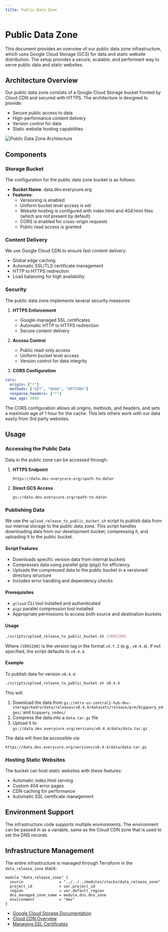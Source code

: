 ```yaml
---
title: Public Data Zone
---
```


# Public Data Zone

This document provides an overview of our public data zone infrastructure, which uses Google Cloud Storage (GCS) for data and static website distribution. The setup provides a secure, scalable, and performant way to serve public data and static websites.

## Architecture Overview

Our public data zone consists of a Google Cloud Storage bucket fronted by Cloud CDN and secured with HTTPS. The architecture is designed to provide:

- Secure public access to data
- High-performance content delivery
- Version control for data
- Static website hosting capabilities

![Public Data Zone Architecture](https://lh3.googleusercontent.com/xS0HnRmmCUscXcDJn73duq9h9pU2v0B-45QKahOs1ZmyNNkb0TcslcAyhDHcXeuniDbePB2n25Dn=s2048-w2048-rw-lo)

## Components

### Storage Bucket

The configuration for the public data zone bucket is as follows:

- **Bucket Name**: data.dev.everycure.org
- **Features**:
  - Versioning is enabled
  - Uniform bucket level access is set
  - Website hosting is configured with index.html and 404.html files (which are not present by default)
  - CORS is enabled for cross-origin requests
  - Public read access is granted

### Content Delivery

We use Google Cloud CDN to ensure fast content delivery:

- Global edge caching
- Automatic SSL/TLS certificate management
- HTTP to HTTPS redirection
- Load balancing for high availability

### Security

The public data zone implements several security measures:

1. **HTTPS Enforcement**
   - Google-managed SSL certificates
   - Automatic HTTP to HTTPS redirection
   - Secure content delivery

2. **Access Control**
   - Public read-only access
   - Uniform bucket level access
   - Version control for data integrity

3. **CORS Configuration**

```yaml
cors:
  origin: ["*"]
  methods: ["GET", "HEAD", "OPTIONS"]
  response_headers: ["*"]
  max_age: 3600
```

The CORS configuration allows all origins, methods, and headers, and sets a maximum age of 1 hour for the cache. This lets others work with our data easily from 3rd party websites. 

## Usage

### Accessing the Public Data

Data in the public zone can be accessed through:

1. **HTTPS Endpoint**
   ```
   https://data.dev.everycure.org/<path-to-data>
   ```

2. **Direct GCS Access**
   ```
   gs://data.dev.everycure.org/<path-to-data>
   ```

### Publishing Data

We use the `upload_release_to_public_bucket.sh` script to publish data from our internal storage to the public data zone. This script handles downloading data from our development bucket, compressing it, and uploading it to the public bucket.

#### Script Features

- Downloads specific version data from internal buckets
- Compresses data using parallel gzip (pigz) for efficiency
- Uploads the compressed data to the public bucket in a versioned directory structure
- Includes error handling and dependency checks

#### Prerequisites

- `gcloud` CLI tool installed and authenticated
- `pigz` parallel compression tool installed
- Appropriate permissions to access both source and destination buckets

#### Usage

```bash
./scripts/upload_release_to_public_bucket.sh [VERSION]
```

Where `[VERSION]` is the version tag in the format `vX.Y.Z` (e.g., `v0.4.4`). If not specified, the script defaults to `v0.4.4`.

#### Example

To publish data for version `v0.4.4`:

```bash
./scripts/upload_release_to_public_bucket.sh v0.4.4
```

This will:
1. Download the data from `gs://mtrx-us-central1-hub-dev-storage/kedro/data/releases/v0.4.4/datasets/release/prm/bigquery_edges/` and `bigquery_nodes/`
2. Compress the data into a `data.tar.gz` file
3. Upload it to `gs://data.dev.everycure.org/versions/v0.4.4/data/data.tar.gz`

The data will then be accessible via:
```
https://data.dev.everycure.org/versions/v0.4.4/data/data.tar.gz
```

### Hosting Static Websites

The bucket can host static websites with these features:

- Automatic index.html serving
- Custom 404 error pages
- CDN caching for performance
- Automatic SSL certificate management

## Environment Support

The infrastructure code supports multiple environments. The environment can be passed in as a variable, same as the Cloud CDN zone that is used to set the DNS records.

## Infrastructure Management

The entire infrastructure is managed through Terraform in the `data_release_zone` stack:

```hcl
module "data_release_zone" {
  source                = "../../../modules/stacks/data_release_zone"
  project_id            = var.project_id
  region                = var.default_region
  dns_managed_zone_name = module.dns.dns_zone
  environment           = "dev"
}
```

- [Google Cloud Storage Documentation](https://cloud.google.com/storage/docs)
- [Cloud CDN Overview](https://cloud.google.com/cdn/docs/overview)
- [Managing SSL Certificates](https://cloud.google.com/load-balancing/docs/ssl-certificates)
